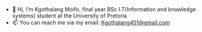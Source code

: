- 👋 Hi, I’m Kgothalang Moifo, final year BSc I.T(Information and knowledge systems) student at the University of Pretoria
- 📫 You can reach me via my email: Kgothalang451@gmail.com
<!---
kg-3rd/kg-3rd is a ✨ special ✨ repository because its `README.md` (this file) appears on your GitHub profile.
You can click the Preview link to take a look at your changes.
--->

